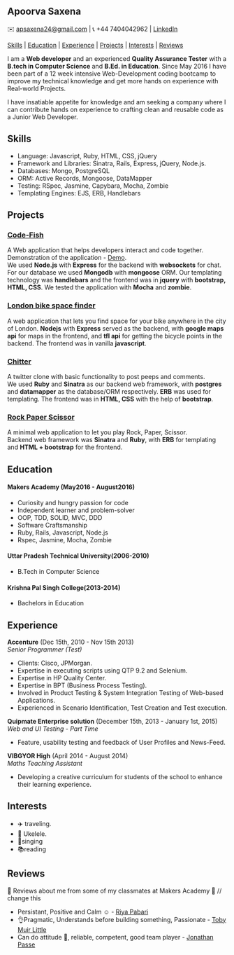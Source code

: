 ## Apoorva Saxena

:envelope:  apsaxena24@gmail.com | :telephone_receiver: +44 7404042962 | [LinkedIn](https://uk.linkedin.com/in/apoorva-saxena-59007382)

[Skills](#Skills) | [Education](#Education) | [Experience](#Experience) | [Projects](#Projects) | [Interests](#Interests) | [Reviews](#Reviews)

I am a __Web developer__ and an experienced __Quality Assurance Tester__ with a __B.tech in Computer Science__ and __B.Ed. in Education__. Since May 2016 I have been part of a 12 week intensive Web-Development coding bootcamp to improve my technical knowledge and get more hands on experience with Real-world Projects.

I have insatiable appetite for knowledge and am seeking a company where I can contribute hands on experience to crafting clean and reusable code as a Junior Web Developer.

<a name="Skills"></a>
## Skills

- Language: Javascript, Ruby, HTML, CSS, jQuery
- Framework and Libraries: Sinatra, Rails, Express, jQuery, Node.js.
- Databases: Mongo, PostgreSQL
- ORM: Active Records, Mongoose, DataMapper
- Testing: ​RSpec, Jasmine, Capybara, Mocha, Zombie
- Templating Engines: EJS, ERB, Handlebars

<a name="Projects"></a>
## Projects


### [Code-Fish](code-fish.herokuapp.com)
A Web application that helps developers interact and code together.  
Demonstration of the application - [Demo](https://www.youtube.com/watch?v=gpUAPkNlF04).  
We used __Node.js__ with __Express__ for the backend with __websockets__ for chat. For our database we used __Mongodb__ with __mongoose__ ORM. Our templating technology was __handlebars__ and the frontend was in __jquery__ with __bootstrap, HTML, CSS__. We tested the application with __Mocha__ and __zombie__.
### [London bike space finder](https://github.com/apsaxena24/london-bike-space-finder)
A web application that lets you find space for your bike anywhere in the city of London.
__Nodejs__ with __Express__ served as the backend, with __google maps api__ for maps in the frontend, and __tfl api__ for getting the bicycle points in the backend. The frontend was in vanilla __javascript__.
### [Chitter](https://chitter12.herokuapp.com/)
A twitter clone with basic functionality to post peeps and comments.  
We used __Ruby__ and __Sinatra__ as our backend web framework, with __postgres__ and __datamapper__ as the database/ORM respectively. __ERB__ was used for templating. The frontend was in __HTML, CSS__ with the help of __bootstrap__.
### [Rock Paper Scissor](https://damp-gorge-24087.herokuapp.com/)
A minimal web application to let you play Rock, Paper, Scissor.  
Backend web framework was __Sinatra__ and __Ruby__, with __ERB__ for templating and __HTML + bootstrap__ for the frontend.

<a name="Education"></a>
## Education

#### Makers Academy (May2016 - August2016)

- Curiosity and hungry passion for code
- Independent learner and problem-solver
- OOP, TDD, SOLID, MVC, DDD
- Software Craftsmanship
- Ruby, Rails, Javascript, Node.js  
- Rspec, Jasmine, Mocha, Zombie

#### Uttar Pradesh Technical University(2006-2010)  
- B.Tech in Computer Science

#### Krishna Pal Singh College(2013-2014)  
- Bachelors in Education

<a name="Experience"></a>
## Experience

**Accenture** (Dec 15th, 2010 - Nov 15th 2013)    
*Senior Programmer (Test)*  

- Clients: Cisco, JPMorgan.
- Expertise in executing scripts using QTP 9.2 and Selenium.
- Expertise in HP Quality Center.
- Expertise in BPT (Business Process Testing).
- Involved in Product Testing & System Integration Testing of Web-based Applications.
- Experienced in Scenario Identification, Test Creation and Test execution.

**Quipmate Enterprise solution** (December 15th, 2013 - January 1st, 2015)  
*Web and UI Testing - Part Time*  

- Feature, usability testing and feedback of User Profiles and News-Feed.

**VIBGYOR High** (April 2014 - August 2014)  
*Maths Teaching Assistant*

- Developing a creative curriculum for students of the school to enhance their learning experience.

<a name="Interests"></a>
## Interests

- :airplane: traveling.
- :guitar: Ukelele.
- :microphone:singing
- :books:reading

<a name="Reviews"></a>
## Reviews
:sparkling_heart: Reviews about me from some of my classmates at Makers Academy :sparkling_heart: // change this

- Persistant, Positive and Calm :relaxed: - [Riya Pabari](https://github.com/riyapabari)  
- :ok_hand:Pragmatic,
Understands before building something,
Passionate - [Toby Muir Little](https://github.com/toby676)
- Can do attitude :facepunch:, reliable, competent, good team player - [Jonathan Passe](https://github.com/Jojograndjojo)
